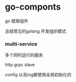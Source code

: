# go-componts
go 框架组件

总结常见的golang 开发组织模式


### multi-service

多个同时运行的服务

http 
grpc
slave

config 以及log都使用全局初始化的